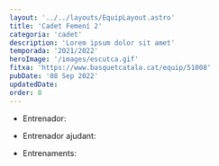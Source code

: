 ```yaml
---
layout: '../../layouts/EquipLayout.astro'
title: 'Cadet Femení 2'
categoria: 'cadet'
description: 'Lorem ipsum dolor sit amet'
temporada: '2021/2022'
heroImage: '/images/escutca.gif'
fitxa: 'https://www.basquetcatala.cat/equip/51008'
pubDate: '08 Sep 2022'
updatedDate:
order: 8
---
```


- Entrenador:

- Entrenador ajudant:

- Entrenaments:
